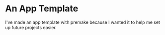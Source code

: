 # An App Template

I've made an app template with premake because I wanted it to help me set up future projects easier. 